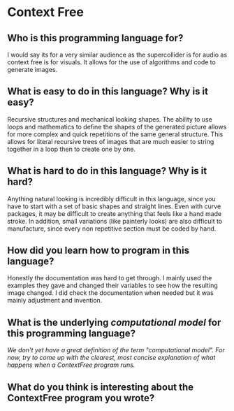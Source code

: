 # Context Free

##  Who is this programming language for?

I would say its for a very similar audience as the supercollider is for audio as context free is for visuals. It allows for the use of algorithms and code to generate images.

## What is easy to do in this language? Why is it easy?

Recursive structures and mechanical looking shapes. The ability to use loops and mathematics to define the shapes of the generated picture allows for more complex and quick repetitions of the same general structure. This allows for literal recursive trees of images that are much easier to string together in a loop then to create one by one. 



## What is hard to do in this language? Why is it hard?

Anything natural looking is incredibly difficult in this language, since you have to start with a set of basic shapes and straight lines. Even with curve packages, it may be difficult to create anything that feels like a hand made stroke. In addition, small variations (like painterly looks) are also difficult to manufacture, since every non repetitive section must be coded by hand. 

## How did you learn how to program in this language?
Honestly the documentation was hard to get through. I mainly used the examples they gave and changed their variables to see how the resulting image changed. 
I did check the documentation when needed but it was mainly adjustment and invention. 



## What is the underlying _computational model_ for this programming language? 
_We don't yet have a great definition of the term "computational model". 
For now, try to come up with the clearest, most concise explanation of what 
happens when a ContextFree program runs._


## What do you think is interesting about the ContextFree program you wrote?


